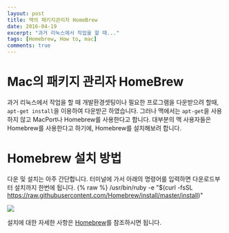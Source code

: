 ```yaml
---
layout: post
title: 맥의 패키지관리자 HomeBrew
date: 2016-04-19
excerpt: "과거 리눅스에서 작업을 할 때..."
tags: [Homebrew, How to, mac]
comments: true
---
```


# Mac의 패키지 관리자 HomeBrew
과거 리눅스에서 작업을 할 때 개발환경셋팅이나 필요한 프로그램을 다운받으려 할때, `apt-get install`을 이용하여 다운받곤 하였습니다. 그러나 맥에서는 `apt-get`을 사용하지 않고 MacPort나 Homebrew를 사용한다고 합니다. 대부분의 맥 사용자들은 Homebrew를 사용한다고 하기에, Homebrew를 설치해보려 합니다.

# Homebrew 설치 방법
다운 및 설치는 아주 간단합니다. 터미널에 가서 아래의 명령어를 입력하면 다운로드부터 설치까지 한번에 됩니다. 
{% raw %}
	/usr/bin/ruby -e "$(curl -fsSL https://raw.githubusercontent.com/Homebrew/install/master/install)"
    
<img src="https://nine-hundred.github.io/Blog/assets/brewInstall.jpeg">
    
설치에 대한 자세한 사항은 <a href="https://brew.sh/index_ko.html">Homebrew</a>를 참조하시면 됩니다.
